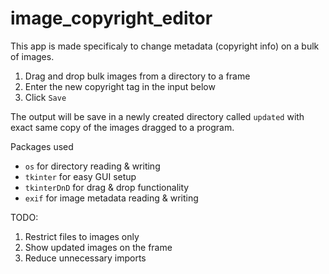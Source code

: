 # image_copyright_editor
This app is made specificaly to change metadata (copyright info) on a bulk of images.

1. Drag and drop bulk images from a directory to a frame
2. Enter the new copyright tag in the input below
3. Click `Save`

The output will be save in a newly created directory called `updated` with exact same copy of the images dragged to a program.

Packages used
- `os` for directory reading & writing
- `tkinter` for easy GUI setup
- `tkinterDnD` for drag & drop functionality
- `exif` for image metadata reading & writing

TODO:
1. Restrict files to images only
2. Show updated images on the frame
3. Reduce unnecessary imports
